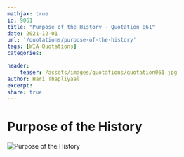 ```yaml
---
mathjax: true
id: 9061
title: "Purpose of the History - Quotation 061"
date: 2021-12-01
url: '/quotations/purpose-of-the-history'
tags: [WIA Quotations] 
categories: 

header:
    teaser: /assets/images/quotations/quotation061.jpg
author: Hari Thapliyaal 
excerpt:
share: true 
---
```


# Purpose of the History

![Purpose of the History](/assets/images/quotations/quotation061.jpg)
